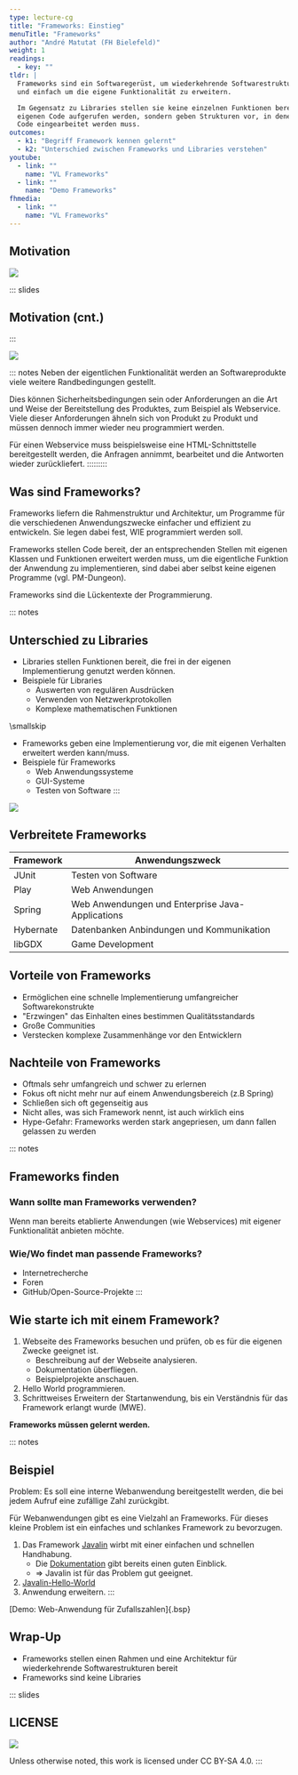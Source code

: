 ```yaml
---
type: lecture-cg
title: "Frameworks: Einstieg"
menuTitle: "Frameworks"
author: "André Matutat (FH Bielefeld)"
weight: 1
readings:
  - key: ""
tldr: |
  Frameworks sind ein Softwaregerüst, um wiederkehrende Softwarestrukturen schnell
  und einfach um die eigene Funktionalität zu erweitern.

  Im Gegensatz zu Libraries stellen sie keine einzelnen Funktionen bereits, die im
  eigenen Code aufgerufen werden, sondern geben Strukturen vor, in denen der eigenen
  Code eingearbeitet werden muss.
outcomes:
  - k1: "Begriff Framework kennen gelernt"
  - k2: "Unterschied zwischen Frameworks und Libraries verstehen"
youtube:
  - link: ""
    name: "VL Frameworks"
  - link: ""
    name: "Demo Frameworks"
fhmedia:
  - link: ""
    name: "VL Frameworks"
---
```



## Motivation

![](images/checklisteMotivation.png)


::: slides
## Motivation (cnt.)
:::

![](images/checklisteMotivationFarbig.png)

::: notes
Neben der eigentlichen Funktionalität werden an Softwareprodukte viele weitere Randbedingungen
gestellt.

Dies können Sicherheitsbedingungen sein oder Anforderungen an die Art und Weise der Bereitstellung
des Produktes, zum Beispiel als Webservice. Viele dieser Anforderungen ähneln sich von Produkt zu
Produkt und müssen dennoch immer wieder neu programmiert werden.

Für einen Webservice muss beispielsweise eine HTML-Schnittstelle bereitgestellt werden, die Anfragen
annimmt, bearbeitet und die Antworten wieder zurückliefert.
:::::::::


## Was sind Frameworks?

Frameworks liefern die Rahmenstruktur und Architektur, um Programme für die verschiedenen Anwendungszwecke
einfacher und effizient zu entwickeln. Sie legen dabei fest, WIE programmiert werden soll.

Frameworks stellen Code bereit, der an entsprechenden Stellen mit eigenen Klassen und Funktionen erweitert
werden muss, um die eigentliche Funktion der Anwendung zu implementieren, sind dabei aber selbst keine eigenen
Programme (vgl. PM-Dungeon).

Frameworks sind die Lückentexte der Programmierung. <!-- //Ich finde die Analogie eigentlich nicht schlecht, aber die muss besser eingebunden werden-->


::: notes
## Unterschied zu Libraries

*   Libraries stellen Funktionen bereit, die frei in der eigenen Implementierung genutzt werden können.
*   Beispiele für Libraries
    *   Auswerten von regulären Ausdrücken
    *   Verwenden von Netzwerkprotokollen
    *   Komplexe mathematischen Funktionen

\smallskip

*   Frameworks geben eine Implementierung vor, die mit eigenen Verhalten erweitert werden kann/muss.
*   Beispiele für Frameworks
    *   Web Anwendungssysteme
    *   GUI-Systeme
    *   Testen von Software
:::

![](images/frameworksVSlib.png)


## Verbreitete Frameworks

| Framework | Anwendungszweck                                  |
|-----------|--------------------------------------------------|
| JUnit     | Testen von Software                              |
| Play      | Web Anwendungen                                  |
| Spring    | Web Anwendungen und Enterprise Java-Applications |
| Hybernate | Datenbanken Anbindungen und Kommunikation        |
| libGDX    | Game Development                                 |


## Vorteile von Frameworks

*   Ermöglichen eine schnelle Implementierung umfangreicher Softwarekonstrukte
*   "Erzwingen" das Einhalten eines bestimmen Qualitätsstandards
*   Große Communities
*   Verstecken komplexe Zusammenhänge vor den Entwicklern


## Nachteile von Frameworks

*   Oftmals sehr umfangreich und schwer zu erlernen
*   Fokus oft nicht mehr nur auf einem Anwendungsbereich (z.B Spring)
*   Schließen sich oft gegenseitig aus
*   Nicht alles, was sich Framework nennt, ist auch wirklich eins
*   Hype-Gefahr: Frameworks werden stark angepriesen, um dann fallen gelassen
    zu werden


::: notes
## Frameworks finden

### Wann sollte man Frameworks verwenden?

Wenn man bereits etablierte Anwendungen (wie Webservices) mit eigener
Funktionalität anbieten möchte.

### Wie/Wo findet man passende Frameworks?

*   Internetrecherche
*   Foren
*   GitHub/Open-Source-Projekte
:::


## Wie starte ich mit einem Framework?

1.  Webseite des Frameworks besuchen und prüfen, ob es für die eigenen
    Zwecke geeignet ist.
    -   Beschreibung auf der Webseite analysieren.
    -   Dokumentation überfliegen.
    -   Beispielprojekte anschauen.
2.  Hello World programmieren. <!-- https://javalin.io/tutorials/gradle-setup -->
3.  Schrittweises Erweitern der Startanwendung, bis ein Verständnis für
    das Framework erlangt wurde (MWE).

**Frameworks müssen gelernt werden.**


::: notes
## Beispiel

Problem: Es soll eine interne Webanwendung bereitgestellt werden, die
bei jedem Aufruf eine zufällige Zahl zurückgibt.

Für Webanwendungen gibt es eine Vielzahl an Frameworks. Für dieses
kleine Problem ist ein einfaches und schlankes Framework zu bevorzugen.

<!-- Jetzt die Schritte 1 und 2 live vorführen -->

1.  Das Framework [Javalin](https://javalin.io/) wirbt mit einer einfachen
    und schnellen Handhabung.
    *   Die [Dokumentation](https://javalin.io/documentation) gibt bereits
        einen guten Einblick.
    *   => Javalin ist für das Problem gut geeignet.
2.  [Javalin-Hello-World](https://javalin.io/tutorials/gradle-setup)  <!-- In der doc fehlt:  implementation 'org.slf4j:slf4j-simple:1.8.0-beta4' siehe src/javalin/JavalinHelloWorld -->
3.  Anwendung erweitern. <!-- siehe /src/javalin/JavalinRandomNumber -->
:::

[Demo: Web-Anwendung für Zufallszahlen]{.bsp}


## Wrap-Up

*   Frameworks stellen einen Rahmen und eine Architektur für wiederkehrende
    Softwarestrukturen bereit
*   Frameworks sind keine Libraries







<!-- DO NOT REMOVE - THIS IS A LAST SLIDE TO INDICATE THE LICENSE AND POSSIBLE EXCEPTIONS (IMAGES, ...). -->
::: slides
## LICENSE
![](https://licensebuttons.net/l/by-sa/4.0/88x31.png)

Unless otherwise noted, this work is licensed under CC BY-SA 4.0.
:::
